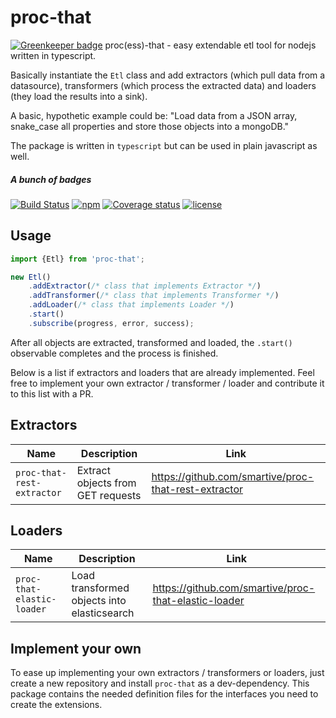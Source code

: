 # proc-that

[![Greenkeeper badge](https://badges.greenkeeper.io/smartive/proc-that.svg)](https://greenkeeper.io/)
proc(ess)-that - easy extendable etl tool for nodejs written in typescript.

Basically instantiate the `Etl` class and add extractors (which pull data from a datasource), transformers (which process the extracted data) and loaders (they load the results into a sink).

A basic, hypothetic example could be: "Load data from a JSON array, snake_case all properties and store those objects into a mongoDB."

The package is written in `typescript` but can be used in plain javascript as well. 

##### A bunch of badges

[![Build Status](https://travis-ci.org/smartive/proc-that.svg?maxAge=3600)](https://travis-ci.org/smartive/proc-that) [![npm](https://img.shields.io/npm/v/proc-that.svg?maxAge=3600)](https://www.npmjs.com/package/proc-that) [![Coverage status](https://img.shields.io/coveralls/smartive/proc-that.svg?maxAge=3600)](https://coveralls.io/github/smartive/proc-that) [![license](https://img.shields.io/github/license/smartive/proc-that.svg?maxAge=2592000)](https://github.com/smartive/proc-that)

## Usage

```typescript
import {Etl} from 'proc-that';

new Etl()
    .addExtractor(/* class that implements Extractor */)
    .addTransformer(/* class that implements Transformer */)
    .addLoader(/* class that implements Loader */)
    .start()
    .subscribe(progress, error, success);
```

After all objects are extracted, transformed and loaded, the `.start()` observable completes and the process is finished.

Below is a list if extractors and loaders that are already implemented. Feel free to implement your own extractor / transformer / loader and contribute it to this list with a PR.

## Extractors

 Name                           | Description                                      | Link 
--------------------------------|--------------------------------------------------|-------------------------------------------------------
 `proc-that-rest-extractor`     | Extract objects from GET requests                | https://github.com/smartive/proc-that-rest-extractor

## Loaders

 Name                           | Description                                      | Link 
--------------------------------|--------------------------------------------------|-------------------------------------------------------
 `proc-that-elastic-loader`     | Load transformed objects into elasticsearch      | https://github.com/smartive/proc-that-elastic-loader

## Implement your own

To ease up implementing your own extractors / transformers or loaders, just create a new repository and install `proc-that` as a dev-dependency. This package contains the needed definition files for the interfaces you need to create the extensions.
